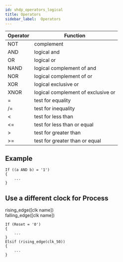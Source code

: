 ```yaml
---
id: vhdp_operators_logical
title: Operators
sidebar_label:  Operators
---
```


| Operator  | Function                      |
|------|------------------------------------|
| NOT  | complement                         |
| AND  | logical and                        |
| OR   | logical or                         |
| NAND | logical complement of and          |
| NOR  | logical complement of or           |
| XOR  | logical exclusive or               |
| XNOR | logical complement of exclusive or |
| =    | test for equality                  |
| /=   | test for inequality                |
| <    | test for less than                 |
| <=   | test for less than or equal        |
| >    | test for greater than              |
| >=   | test for greater than or equal     |

## Example

```vhdp
If ((a AND b) = '1')
{
	...
}
```

## Use a different clock for Process

rising_edge([clk name])<br>
falling_edge([clk name])

```vhdp
If (Reset = '0') 
{
	...
}
Elsif (rising_edge(clk_50)) 
{
	...
}
```
